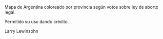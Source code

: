 Mapa de Argentina coloreado por provincia según votos sobre ley de aborto legal.

Permitido su uso dando crédito.

Larry Lewinsohn
